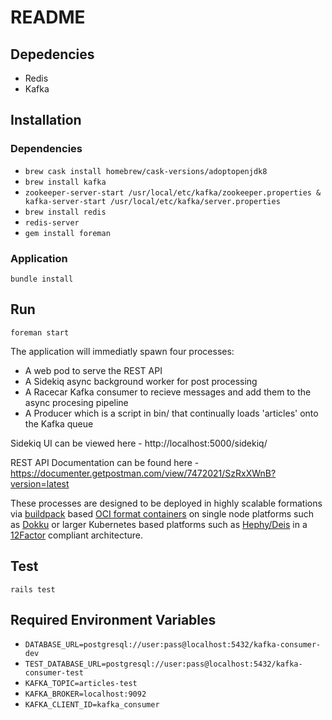 # README

## Depedencies

* Redis
* Kafka

## Installation

### Dependencies
* `brew cask install homebrew/cask-versions/adoptopenjdk8`
* `brew install kafka`
* `zookeeper-server-start /usr/local/etc/kafka/zookeeper.properties & kafka-server-start /usr/local/etc/kafka/server.properties`
* `brew install redis`
* `redis-server`
* `gem install foreman`

### Application
`bundle install`

## Run
`foreman start`

The application will immediatly spawn four processes: 
* A web pod to serve the REST API
* A Sidekiq async background worker for post processing
* A Racecar Kafka consumer to recieve messages and add them to the async procesing pipeline
* A Producer which is a script in bin/ that continually loads 'articles' onto the Kafka queue

Sidekiq UI can be viewed here - http://localhost:5000/sidekiq/

REST API Documentation can be found here - https://documenter.getpostman.com/view/7472021/SzRxXWnB?version=latest

These processes are designed to be deployed in highly scalable formations via [buildpack](https://www.buildpacks.io) based [OCI format containers](https://github.com/opencontainers/image-spec) on single node platforms such as [Dokku](http://dokku.viewdocs.io/dokku/) or larger Kubernetes based platforms such as [Hephy/Deis](https://github.com/teamhephy/workflow) in a [12Factor](https://12factor.net) compliant architecture.

## Test
`rails test`

## Required Environment Variables

* `DATABASE_URL=postgresql://user:pass@localhost:5432/kafka-consumer-dev`
* `TEST_DATABASE_URL=postgresql://user:pass@localhost:5432/kafka-consumer-test`
* `KAFKA_TOPIC=articles-test`
* `KAFKA_BROKER=localhost:9092`
* `KAFKA_CLIENT_ID=kafka_consumer`
